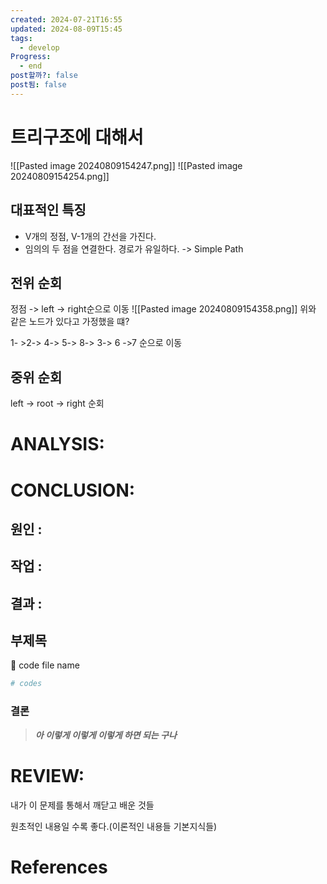 ```yaml
---
created: 2024-07-21T16:55
updated: 2024-08-09T15:45
tags:
  - develop
Progress:
  - end
post할까?: false
post됨: false
---
```

# 트리구조에 대해서
![[Pasted image 20240809154247.png]]
![[Pasted image 20240809154254.png]]
## 대표적인 특징
- V개의 정점, V-1개의 간선을 가진다.
- 임의의 두 점을 연결한다. 경로가 유일하다. -> Simple Path

## 전위 순회
정점 -> left -> right순으로 이동
![[Pasted image 20240809154358.png]]
위와 같은 노드가 있다고 가정했을 떄? 

1- >2-> 4-> 5-> 8-> 3-> 6 ->7 순으로 이동

## 중위 순회
left -> root -> right 순회




# ANALYSIS:

# CONCLUSION:

## 원인 :

## 작업 :

## 결과 :

## 부제목

<aside> 🔽 code file name

</aside>

```bash
# codes
```

### 결론

> _**아 이렇게 이렇게 이렇게 하면 되는 구나**_

# REVIEW:

내가 이 문제를 통해서 깨닫고 배운 것들

원초적인 내용일 수록 좋다.(이론적인 내용들 기본지식들)

# References
